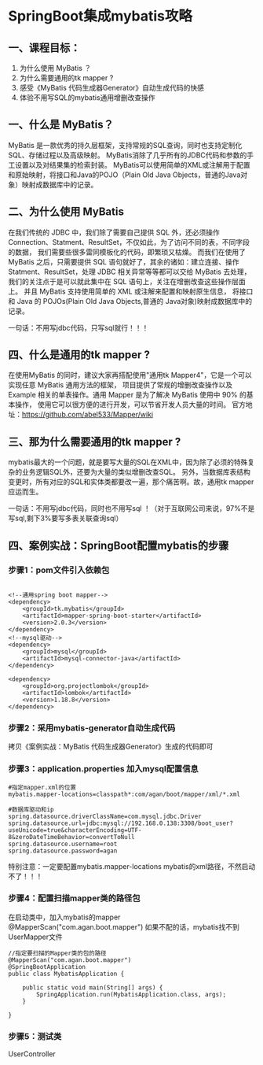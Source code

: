 # SpringBoot集成mybatis攻略

## 一、课程目标：
1. 为什么使用 MyBatis ？
2. 为什么需要通用的tk mapper ?
3. 感受《MyBatis 代码生成器Generator》自动生成代码的快感
4. 体验不用写SQL的mybatis通用增删改查操作

## 一、什么是 MyBatis？
MyBatis 是一款优秀的持久层框架，支持常规的SQL查询，同时也支持定制化SQL、存储过程以及高级映射。
MyBatis消除了几乎所有的JDBC代码和参数的手工设置以及对结果集的检索封装。
MyBatis可以使用简单的XML或注解用于配置和原始映射，将接口和Java的POJO（Plain Old Java Objects，普通的Java对象）映射成数据库中的记录。


## 二、为什么使用 MyBatis
在我们传统的 JDBC 中，我们除了需要自己提供 SQL 外，还必须操作 Connection、Statment、ResultSet，不仅如此，为了访问不同的表，不同字段的数据，
我们需要些很多雷同模板化的代码，即繁琐又枯燥。
而我们在使用了 MyBatis 之后，只需要提供 SQL 语句就好了，其余的诸如：建立连接、操作 Statment、ResultSet，处理 JDBC 相关异常等等都可以交给
 MyBatis 去处理，我们的关注点于是可以就此集中在 SQL 语句上，关注在增删改查这些操作层面上。
并且 MyBatis 支持使用简单的 XML 或注解来配置和映射原生信息，
将接口和 Java 的 POJOs(Plain Old Java Objects,普通的 Java对象)映射成数据库中的记录。

一句话：不用写jdbc代码，只写sql就行！！！

## 四、什么是通用的tk mapper ?
在使用MyBatis 的同时，建议大家再搭配使用"通用tk Mapper4"，它是一个可以实现任意 MyBatis 通用方法的框架，
项目提供了常规的增删改查操作以及Example 相关的单表操作。通用 Mapper 是为了解决 MyBatis 使用中 90% 的基本操作，
使用它可以很方便的进行开发，可以节省开发人员大量的时间。
官方地址：https://github.com/abel533/Mapper/wiki

## 三、那为什么需要通用的tk mapper ?
mybatis最大的一个问题，就是要写大量的SQL在XML中，因为除了必须的特殊复杂的业务逻辑SQL外，还要为大量的类似增删改查SQL。
另外，当数据库表结构变更时，所有对应的SQL和实体类都要改一遍，那个痛苦啊。故，通用tk mapper应运而生。

一句话：不用写jdbc代码，同时也不用写sql ！（对于互联网公司来说，97%不是写sql,剩下3%要写多表关联查询sql）

## 四、案例实战：SpringBoot配置mybatis的步骤 
### 步骤1：pom文件引入依赖包
``` 

<!--通用spring boot mapper-->
<dependency>
    <groupId>tk.mybatis</groupId>
    <artifactId>mapper-spring-boot-starter</artifactId>
    <version>2.0.3</version>
</dependency>
<!--mysql驱动-->
<dependency>
    <groupId>mysql</groupId>
    <artifactId>mysql-connector-java</artifactId>
</dependency>

<dependency>
    <groupId>org.projectlombok</groupId>
    <artifactId>lombok</artifactId>
    <version>1.18.8</version>
</dependency>
```
### 步骤2：采用mybatis-generator自动生成代码
拷贝《案例实战：MyBatis 代码生成器Generator》生成的代码即可

### 步骤3：application.properties 加入mysql配置信息
``` 
#指定mapper.xml的位置
mybatis.mapper-locations=classpath*:com/agan/boot/mapper/xml/*.xml

#数据库驱动和ip
spring.datasource.driverClassName=com.mysql.jdbc.Driver
spring.datasource.url=jdbc:mysql://192.168.0.138:3308/boot_user?useUnicode=true&characterEncoding=UTF-8&zeroDateTimeBehavior=convertToNull
spring.datasource.username=root
spring.datasource.password=agan
```
特别注意：一定要配置mybatis.mapper-locations mybatis的xml路径，不然启动不了！！！

### 步骤4：配置扫描mapper类的路径包 
在启动类中，加入mybatis的mapper
@MapperScan("com.agan.boot.mapper")
如果不配的话，mybatis找不到UserMapper文件
``` 
//指定要扫描的Mapper类的包的路径
@MapperScan("com.agan.boot.mapper")
@SpringBootApplication
public class MybatisApplication {

    public static void main(String[] args) {
        SpringApplication.run(MybatisApplication.class, args);
    }

}
```
### 步骤5：测试类
UserController








